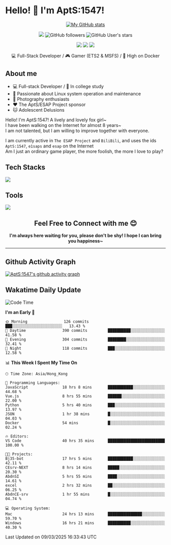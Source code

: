 # Hello! 👋 I'm AptS:1547! 

<div align="center">

 [![My GitHub stats](https://github-readme-stats.vercel.app/api?username=AptS-1547&show_icons=true&theme=transparent)](https://github.com/AptS-1547)

 ![](https://komarev.com/ghpvc/?username=AptS-1547&color=blue&style=flat-square)
 ![GitHub followers](https://img.shields.io/github/followers/AptS-1547?style=flat-square)
 ![GitHub User's stars](https://img.shields.io/github/stars/AptS-1547?style=flat-square)
 
 [![](https://img.shields.io/badge/website-4493f8?style=for-the-badge&logo=About.me&logoColor=white)](https://esaps.net/)
 [![](https://img.shields.io/badge/RSS-4493f8?style=for-the-badge&logo=rss&logoColor=white)](https://esaps.net/feed/)
 [![](https://img.shields.io/badge/Email-4493f8?style=for-the-badge&logo=gmail&logoColor=white)](mailto:apts-1547@esaps.net)

 💻 Full-Stack Developer / 🎮 Gamer (ETS2 & MSFS) / 🐋 High on Docker

</div>

## About me

- 💻 Full-stack Developer / 🏫 In college study
- 📶 Passionate about Linux system operation and maintenance
- 📸 Photography enthusiasts
- ❤ The AptS/ESAP Project sponsor
- 🐱 Adolescent Delusions

Hello! I'm AptS:1547! A lively and lovely fox girl~  
I have been walking on the Internet for almost 8 years~  
I am not talented, but I am willing to improve together with everyone.  

I am currently active in `The ESAP Project` and `BiliBili`, and uses the ids `AptS:1547`, `e1saps` and `esap` on the Internet  
Am I just an ordinary game player, the more foolish, the more I love to play?  

## Tech Stacks
<a href="https://skillicons.dev">
  <img src="https://skillicons.dev/icons?i=py,arduino,php,html,css,javascript,typescript,bash,java,kotlin,vue,go,nodejs,cpp,rust,tailwind" />
</a>
   
## Tools

<a href="https://skillicons.dev">
  <img src="https://skillicons.dev/icons?i=ae,pr,ps,au,blender,visualstudio,vscode,androidstudio,idea,anaconda,gradle,maven,npm,vite,yarn,cloudflare,docker,git,github,githubactions,jenkins,nginx,workers,wordpress,sentry,grafana,prometheus,postgres,mysql,mongodb,redis" />
</a>

## <div align="center"> Feel Free to Connect with me 😊 </div>

**<div align="center">I'm always here waiting for you, please don't be shy! I hope I can bring you happiness~</div>**

----------------------

## Github Activity Graph

[![AptS:1547's github activity graph](https://github-readme-activity-graph.vercel.app/graph?username=AptS-1547&theme=react-dark)](https://github.com/AptS-1547)

## Wakatime Daily Update

<!--START_SECTION:waka-->
![Code Time](http://img.shields.io/badge/Code%20Time-320%20hrs%2051%20mins-blue)

**I'm an Early 🐤** 

```text
🌞 Morning                126 commits         ███░░░░░░░░░░░░░░░░░░░░░░   13.43 % 
🌆 Daytime                390 commits         ██████████░░░░░░░░░░░░░░░   41.58 % 
🌃 Evening                304 commits         ████████░░░░░░░░░░░░░░░░░   32.41 % 
🌙 Night                  118 commits         ███░░░░░░░░░░░░░░░░░░░░░░   12.58 % 
```


📊 **This Week I Spent My Time On** 

```text
🕑︎ Time Zone: Asia/Hong_Kong

💬 Programming Languages: 
JavaScript               18 hrs 8 mins       ███████████░░░░░░░░░░░░░░   44.68 % 
Vue.js                   8 hrs 55 mins       ██████░░░░░░░░░░░░░░░░░░░   22.00 % 
Python                   5 hrs 40 mins       ███░░░░░░░░░░░░░░░░░░░░░░   13.97 % 
JSON                     1 hr 38 mins        █░░░░░░░░░░░░░░░░░░░░░░░░   04.03 % 
Docker                   54 mins             █░░░░░░░░░░░░░░░░░░░░░░░░   02.24 % 

🔥 Editors: 
VS Code                  40 hrs 35 mins      █████████████████████████   100.00 % 

🐱‍💻 Projects: 
Bj35-bot                 17 hrs 5 mins       ███████████░░░░░░░░░░░░░░   42.11 % 
CEsrv-NEXT               8 hrs 14 mins       █████░░░░░░░░░░░░░░░░░░░░   20.30 % 
AbdnSI                   5 hrs 55 mins       ████░░░░░░░░░░░░░░░░░░░░░   14.61 % 
excel                    2 hrs 32 mins       ██░░░░░░░░░░░░░░░░░░░░░░░   06.25 % 
AbdnCE-srv               1 hr 55 mins        █░░░░░░░░░░░░░░░░░░░░░░░░   04.74 % 

💻 Operating System: 
Mac                      24 hrs 13 mins      ███████████████░░░░░░░░░░   59.70 % 
Windows                  16 hrs 21 mins      ██████████░░░░░░░░░░░░░░░   40.30 % 
```


 Last Updated on 09/03/2025 16:33:43 UTC
<!--END_SECTION:waka-->
